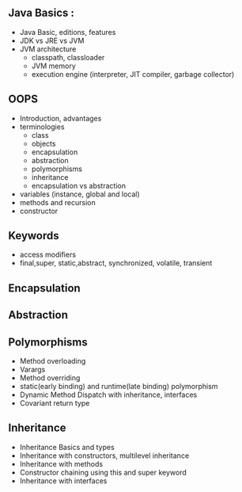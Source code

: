 ## Java Basics : 

* Java Basic, editions, features
* JDK vs JRE vs JVM
* JVM architecture
    - classpath, classloader
    -  JVM memory
    -  execution engine (interpreter, JIT compiler, garbage collector) 

## OOPS 
* Introduction, advantages
* terminologies 
   - class 
   - objects 
   - encapsulation
   - abstraction
   - polymorphisms
   - inheritance
   - encapsulation vs abstraction
* variables (instance, global and local)
* methods and recursion
* constructor

## Keywords 
* access modifiers
* final,super, static,abstract, synchronized, volatile, transient

## Encapsulation
## Abstraction
## Polymorphisms
* Method overloading
* Varargs
* Method overriding
* static(early binding) and runtime(late binding) polymorphism
* Dynamic Method Dispatch with inheritance, interfaces
* Covariant return type

## Inheritance
* Inheritance Basics and types
* Inheritance with constructors, multilevel inheritance
* Inheritance with methods
* Constructor chaining using this and super keyword
* Inheritance with interfaces

